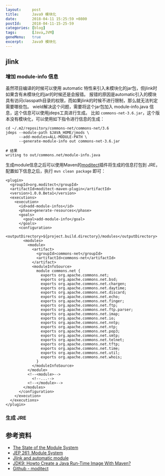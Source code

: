 ```yaml
---
layout:     post
title:      Java9 模块化
date:       2018-04-11 15:25:59 +0800
postId:     2018-04-11-15-25-59
categories: [blog]
tags:       [Java,JVM]
geneMenu:   true
excerpt:    Java9 模块化
---
```


## jlink 

### 增加 module-info 信息

虽然项目编译的时候可以使用 automatic 特性来引入未模块化的jar包，但jlink时如果含有未模块化的jar的时候还是会报错。
报错的原因是automatic引入的模块具有访问classpath目录的权限，而如果jlink的时候不进行限制，那么就无法判定需要哪些包。
wield解决这个问题，需要将这个jar包加入 module-info.java 信息，这个信息可以使用jdeps工具进行生成。
比如 `commons-net-3.6.jar`，这个版本没有模块化，可以使用如下指令进行信息的生成：

```Shell
cd ~/.m2/repository/commons-net/commons-net/3.6
jdeps --module-path $JAVA_HOME/jmods \
      --add-modules=ALL-MODULE-PATH \
      --generate-module-info out commons-net-3.6.jar

# 结果
writing to out/commons.net/module-info.java
```

生成module信息之后可以使用Maven的[moditect](https://github.com/moditect/moditect)插件将生成的信息打包到 JRE，
配置如下信息之后，执行 `mvn clean package` 即可：
```Shell
<plugin>
  <groupId>org.moditect</groupId>
  <artifactId>moditect-maven-plugin</artifactId>
  <version>1.0.0.Beta1</version>
  <executions>
    <execution>
      <id>add-module-infos</id>
      <phase>generate-resources</phase>
      <goals>
        <goal>add-module-info</goal>
      </goals>
      <configuration>
        <outputDirectory>${project.build.directory}/modules</outputDirectory>
        <modules>
          <module>
            <artifact>
              <groupId>commons-net</groupId>
              <artifactId>commons-net</artifactId>
            </artifact>
            <moduleInfoSource>
              module commons.net {
                exports org.apache.commons.net;
                exports org.apache.commons.net.bsd;
                exports org.apache.commons.net.chargen;
                exports org.apache.commons.net.daytime;
                exports org.apache.commons.net.discard;
                exports org.apache.commons.net.echo;
                exports org.apache.commons.net.finger;
                exports org.apache.commons.net.ftp;
                exports org.apache.commons.net.ftp.parser;
                exports org.apache.commons.net.imap;
                exports org.apache.commons.net.io;
                exports org.apache.commons.net.nntp;
                exports org.apache.commons.net.ntp;
                exports org.apache.commons.net.pop3;
                exports org.apache.commons.net.smtp;
                exports org.apache.commons.net.telnet;
                exports org.apache.commons.net.tftp;
                exports org.apache.commons.net.time;
                exports org.apache.commons.net.util;
                exports org.apache.commons.net.whois;
              }
            </moduleInfoSource>
          </module>
          <!--<module>-->
            <!--...-->
          <!--</module>-->
        </modules>
      </configuration>
    </execution>
  </executions>
</plugin>
```
### 生成 JRE



## 参考资料

* [The State of the Module System](http://openjdk.java.net/projects/jigsaw/spec/sotms/#automatic-modules)
* [JEP 261: Module System](http://openjdk.java.net/jeps/261)
* [Jlink and automatic module](http://mail.openjdk.java.net/pipermail/jigsaw-dev/2016-July/008559.html)
* [JDK9: Howto Create a Java Run-Time Image With Maven?](http://blog.soebes.de/blog/2017/06/06/howto-create-a-java-run-time-image-with-maven/)
* [Github - moditect](https://github.com/moditect/moditect)